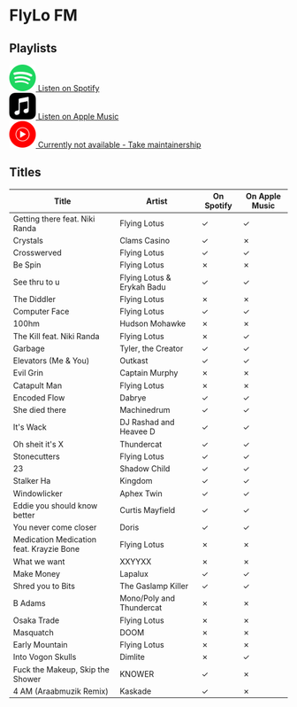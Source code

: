 # FlyLo FM

## Playlists

[![Spotify Icon](../../.assets/spotify.svg "Listen on Spotify") Listen on Spotify](https://open.spotify.com/playlist/6P3sfpBvZQM41tHQY2hl5I)  
[![Spotify Icon](../../.assets/applemusic.svg "Listen on Apple Music") Listen on Apple Music](https://itunes.apple.com/de/playlist/pl.bd333d1b665e4286aff6f5867584fb4f)  
[![Spotify Icon](../../.assets/youtubemusic.svg "Listen on Youtube Music") Currently not available - Take maintainership](https://github.com/MarauderXtreme/video-game-radiostation-playlists/fork)

## Titles

| Title                                    | Artist                     | On Spotify | On Apple Music |
| ---------------------------------------- | -------------------------- | ---------- | -------------- |
| Getting there feat. Niki Randa           | Flying Lotus               | ✓          | ✓              |
| Crystals                                 | Clams Casino               | ✓          | ✗              |
| Crosswerved                              | Flying Lotus               | ✓          | ✓              |
| Be Spin                                  | Flying Lotus               | ✗          | ✗              |
| See thru to u                            | Flying Lotus & Erykah Badu | ✓          | ✓              |
| The Diddler                              | Flying Lotus               | ✗          | ✗              |
| Computer Face                            | Flying Lotus               | ✓          | ✓              |
| 100hm                                    | Hudson Mohawke             | ✗          | ✗              |
| The Kill feat. Niki Randa                | Flying Lotus               | ✗          | ✓              |
| Garbage                                  | Tyler, the Creator         | ✓          | ✓              |
| Elevators (Me & You)                     | Outkast                    | ✓          | ✓              |
| Evil Grin                                | Captain Murphy             | ✗          | ✗              |
| Catapult Man                             | Flying Lotus               | ✗          | ✗              |
| Encoded Flow                             | Dabrye                     | ✓          | ✓              |
| She died there                           | Machinedrum                | ✓          | ✓              |
| It's Wack                                | DJ Rashad and Heavee D     | ✓          | ✓              |
| Oh sheit it's X                          | Thundercat                 | ✓          | ✓              |
| Stonecutters                             | Flying Lotus               | ✓          | ✓              |
| 23                                       | Shadow Child               | ✓          | ✓              |
| Stalker Ha                               | Kingdom                    | ✓          | ✓              |
| Windowlicker                             | Aphex Twin                 | ✓          | ✓              |
| Eddie you should know better             | Curtis Mayfield            | ✓          | ✓              |
| You never come closer                    | Doris                      | ✓          | ✓              |
| Medication Medication feat. Krayzie Bone | Flying Lotus               | ✗          | ✗              |
| What we want                             | XXYYXX                     | ✗          | ✗              |
| Make Money                               | Lapalux                    | ✓          | ✓              |
| Shred you to Bits                        | The Gaslamp Killer         | ✓          | ✓              |
| B Adams                                  | Mono/Poly and Thundercat   | ✗          | ✗              |
| Osaka Trade                              | Flying Lotus               | ✗          | ✗              |
| Masquatch                                | DOOM                       | ✗          | ✗              |
| Early Mountain                           | Flying Lotus               | ✗          | ✗              |
| Into Vogon Skulls                        | Dimlite                    | ✗          | ✓              |
| Fuck the Makeup, Skip the Shower         | KNOWER                     | ✓          | ✗              |
| 4 AM (Araabmuzik Remix)                  | Kaskade                    | ✓          | ✗              |
